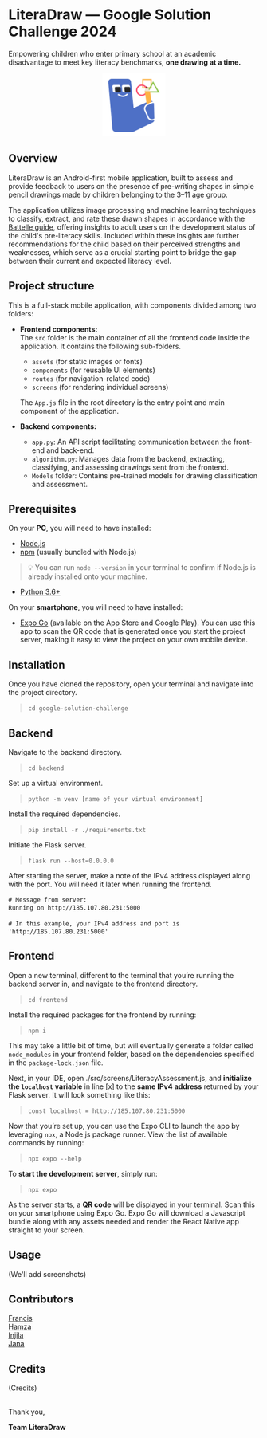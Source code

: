 # LiteraDraw — Google Solution Challenge 2024

Empowering children who enter primary school at an academic disadvantage to meet key literacy benchmarks, **one drawing at a time.**

<p align="center">
  <img src="src/assets/images/literadraw-logo-large.png" alt="LiteraDraw Logo" width="25%" />
</p>


## Overview

LiteraDraw is an Android-first mobile application, built to assess and provide feedback to users on the presence of pre-writing shapes in simple pencil drawings made by children belonging to the 3–11 age group.

The application utilizes image processing and machine learning techniques to classify, extract, and rate these drawn shapes in accordance with the [Battelle guide](https://ieeexplore.ieee.org/document/9440430), offering insights to adult users on the development status of the child's pre-literacy skills. Included within these insights are further recommendations for the child based on their perceived strengths and weaknesses, which serve as a crucial starting point to bridge the gap between their current and expected literacy level.


## Project structure

This is a full-stack mobile application, with components divided among two folders:

- **Frontend components:**  
    The `src` folder is the main container of all the frontend code inside the application. It contains the following sub-folders.
    - `assets` (for static images or fonts)
    - `components` (for reusable UI elements)
    - `routes` (for navigation-related code)
    - `screens` (for rendering individual screens)

    The `App.js` file in the root directory is the entry point and main component of the application.

- **Backend components:**
    - `app.py`: An API script facilitating communication between the front-end and back-end.
    - `algorithm.py`: Manages data from the backend, extracting, classifying, and assessing drawings sent from the frontend.
    - `Models` folder: Contains pre-trained models for drawing classification and assessment.


## Prerequisites

On your **PC**, you will need to have installed:
- [Node.js](https://nodejs.org/en)
- [npm](https://www.npmjs.com) (usually bundled with Node.js)
> 💡 You can run `node --version` in your terminal to confirm if Node.js is already installed onto your machine.
- [Python 3.6+](https://www.python.org)

On your **smartphone**, you will need to have installed:
- [Expo Go](https://expo.dev/client) (available on the App Store and Google Play). You can use this app to scan the QR code that is generated once you start the project server, making it easy to view the project on your own mobile device.


## Installation

Once you have cloned the repository, open your terminal and navigate into the project directory.
> `cd google-solution-challenge`

## Backend

Navigate to the backend directory.
> `cd backend`

Set up a virtual environment.
> `python -m venv [name of your virtual environment]`    

Install the required dependencies.
> `pip install -r ./requirements.txt`

Initiate the Flask server.
> `flask run --host=0.0.0.0`

After starting the server, make a note of the IPv4 address displayed along with the port. You will need it later when running the frontend.
```
# Message from server:
Running on http://185.107.80.231:5000

# In this example, your IPv4 address and port is 'http://185.107.80.231:5000'
```

## Frontend

Open a new terminal, different to the terminal that you’re running the backend server in, and navigate to the frontend directory.
> `cd frontend`

Install the required packages for the frontend by running:
> `npm i`

This may take a little bit of time, but will eventually generate a folder called `node_modules` in your frontend folder, based on the dependencies specified in the `package-lock.json` file.

Next, in your IDE, open ./src/screens/LiteracyAssessment.js, and **initialize the `localhost` variable** in line [x] to the **same IPv4 address** returned by your Flask server. It will look something like this:
> `const localhost = http://185.107.80.231:5000`

Now that you’re set up, you can use the Expo CLI to launch the app by leveraging `npx`, a Node.js package runner. View the list of available commands by running:
> `npx expo --help`

To **start the development server**, simply run:
> `npx expo`

As the server starts, a **QR code** will be displayed in your terminal. Scan this on your smartphone using Expo Go. Expo Go will download a Javascript bundle along with any assets needed and render the React Native app straight to your screen.


## Usage

(We'll add screenshots)


## Contributors

[Francis](github.com/francisblessedkim)  
[Hamza](github.com/SelfTaught-HamzaCodes)  
[Injila](github.com/injl)  
[Jana](github.com/JanaDragovic)


## Credits

(Credits)

<br>
Thank you,          

**Team LiteraDraw**

